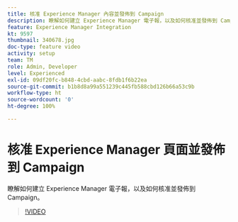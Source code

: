 ```yaml
---
title: 核准 Experience Manager 內容並發佈到 Campaign
description: 瞭解如何建立 Experience Manager 電子報，以及如何核准並發佈到 Campaign。
feature: Experience Manager Integration
kt: 9597
thumbnail: 340678.jpg
doc-type: feature video
activity: setup
team: TM
role: Admin, Developer
level: Experienced
exl-id: 09df20fc-b848-4cbd-aabc-8fdb1f6b22ea
source-git-commit: b1b8d8a99a551239c445fb588cbd126b66a53c9b
workflow-type: ht
source-wordcount: '0'
ht-degree: 100%

---
```


# 核准 Experience Manager 頁面並發佈到 Campaign

瞭解如何建立 Experience Manager 電子報，以及如何核准並發佈到 Campaign。

>[!VIDEO](https://video.tv.adobe.com/v/340678?quality=12&learn=on)
